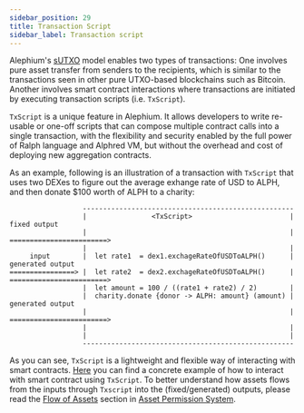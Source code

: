 ```yaml
---
sidebar_position: 29
title: Transaction Script
sidebar_label: Transaction script
---
```


Alephium's
[sUTXO](https://medium.com/@alephium/an-introduction-to-the-stateful-utxo-model-8de3b0f76749)
model enables two types of transactions: One involves pure asset
transfer from senders to the recipients, which is similar to the
transactions seen in other pure UTXO-based blockchains such as
Bitcoin. Another involves smart contract interactions where
transactions are initiated by executing transaction scripts
(i.e. `TxScript`).


`TxScript` is a unique feature in Alephium. It allows developers to
write re-usable or one-off scripts that can compose multiple contract
calls into a single transaction, with the flexibility and security
enabled by the full power of Ralph language and Alphred VM, but
without the overhead and cost of deploying new aggregation contracts.

As an example, following is an illustration of a transaction with
`TxScript` that uses two DEXes to figure out the average exhange rate
of USD to ALPH, and then donate $100 worth of ALPH to a charity:

```
                  ----------------------------------------------------
                  |                <TxScript>                        |   fixed output
                  |                                                  | ========================>
                  |                                                  |
     input        |  let rate1  = dex1.exchageRateOfUSDToALPH()      |   generated output
================> |  let rate2  = dex2.exchageRateOfUSDToALPH()      | ========================>
                  |  let amount = 100 / ((rate1 + rate2) / 2)        |
                  |  charity.donate {donor -> ALPH: amount} (amount) |   generated output
                  |                                                  | ========================>
                  |                                                  |
                  |                                                  |
                  ----------------------------------------------------
```

As you can see, `TxScript` is a lightweight and flexible way of
interacting with smart
contracts. [Here](/dapps/interact-with-contracts#txscript-transactions)
you can find a concrete example of how to interact with smart contract
using `TxScript`. To better understand how assets flows from the
inputs through `Txscript` into the (fixed/generated) outputs, please
read the [Flow of
Assets](/ralph/asset-permission-system#flow-of-assets) section in
[Asset Permission System](/ralph/asset-permission-system).
